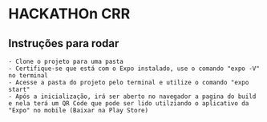 # HACKATHOn CRR

## Instruções para rodar 
    - Clone o projeto para uma pasta
    - Certifique-se que está com o Expo instalado, use o comando "expo -V" no terminal
    - Acesse a pasta do projeto pelo terminal e utilize o comando "expo start"
    - Após a inicialização, irá ser aberto no navegador a pagina do build e nela terá um QR Code que pode ser lido utilziando o aplicativo da "Expo" no mobile (Baixar na Play Store)
